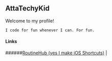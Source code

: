 ## AttaTechyKid
Welcome to my profile!<br>
```
I code for fun whenever I can. For fun.
```
#### Links
######<a href="https://routinehub.co/user/AttaTechyKid-GitHub">RoutineHub (yes I make iOS Shortcuts)</a> | 

